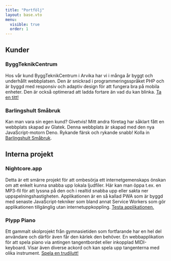 ```yaml
---
title: "Portfölj"
layout: base.vto
menu:
  visible: true
  order: 1
---
```


## Kunder

### ByggTeknikCentrum

Hos vår kund ByggTeknikCentrum i Arvika har vi i många år byggt och underhållt webbplatsen. Den är snickrad i programmeringsspråket PHP och är byggd med responsiv och adaptiv design för att fungera bra på mobila enheter. Den är också optimerad att ladda fortare än vad du kan blinka. <a href="https://byggteknikcentrum.se">Ta en titt!</a>

### Barlingshult Småbruk

Kan man vara sin egen kund? Givetvis! Mitt andra företag har såklart fått en webbplats skapad av Glatek. Denna webbplats är skapad med den nya JavaScript-motorn Deno. Rykande färsk och rykande snabb! Kolla in <a href="https://barlingshult.se">Barlingshult Småbruk</a>.

## Interna projekt

### Nightcore.app

Detta är ett smärre projekt för att ombesörja ett internetgemenskaps önskan om att enkelt kunna snabba upp lokala ljudfiler. Här kan man öppa t.ex. en MP3-fil för att lyssna på den och i realtid snabba upp eller sakta ner uppspelningshastigheten. Applikationen är en så kallad PWA som är byggd med senaste JavaScript-tekniker som bland annat Service Workers som gör applikationen tillgänglig utan internetuppkoppling. <a href="https://nightcore.app">Testa applikationen.</a>

### Plypp Piano

Ett gammalt skolprojekt från gymnasietiden som fortfarande har en hel del användare och därför även får den kärlek den behöver. En webbapplikation för att spela piano via antingen tangentbordet eller inkopplad MIDI-keyboard. Visar även diverse ackord och kan spela upp tangenterna med olika instrument. <a href="https://plypp.net">Spela en trudilutt!</a>